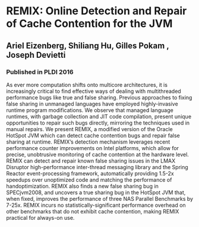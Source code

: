 # REMIX: Online Detection and Repair of Cache Contention for the JVM
## Ariel Eizenberg, Shiliang Hu, Gilles Pokam , Joseph Devietti
### Published in PLDI 2016

As ever more computation shifts onto multicore architectures,
it is increasingly critical to find effective ways of dealing
with multithreaded performance bugs like true and false
sharing. Previous approaches to fixing false sharing in unmanaged
languages have employed highly-invasive runtime
program modifications. We observe that managed language
runtimes, with garbage collection and JIT code compilation,
present unique opportunities to repair such bugs directly,
mirroring the techniques used in manual repairs.
We present REMIX, a modified version of the Oracle
HotSpot JVM which can detect cache contention bugs
and repair false sharing at runtime. REMIX’s detection
mechanism leverages recent performance counter improvements
on Intel platforms, which allow for precise, unobtrusive
monitoring of cache contention at the hardware
level. REMIX can detect and repair known false sharing issues
in the LMAX Disruptor high-performance inter-thread
messaging library and the Spring Reactor event-processing
framework, automatically providing 1.5-2x speedups over
unoptimized code and matching the performance of handoptimization.
REMIX also finds a new false sharing bug
in SPECjvm2008, and uncovers a true sharing bug in the
HotSpot JVM that, when fixed, improves the performance
of three NAS Parallel Benchmarks by 7-25x. REMIX incurs
no statistically-significant performance overhead on other
benchmarks that do not exhibit cache contention, making
REMIX practical for always-on use.


